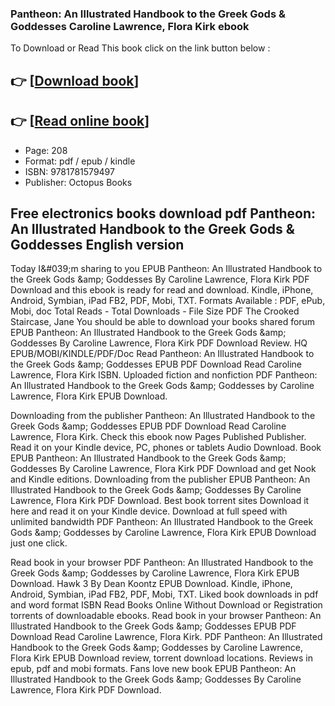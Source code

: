 ### Pantheon: An Illustrated Handbook to the Greek Gods & Goddesses Caroline Lawrence, Flora Kirk ebook

To Download or Read This book click on the link button below :

## 👉  [**[Download book](http://ebooksharez.info/download.php?group=book&from=github.com&id=720497&lnk=1079 "Download book")**]

## 👉  [**[Read online book](http://ebooksharez.info/download.php?group=book&from=github.com&id=720497&lnk=1079 "Read online book")**]


* Page: 208
* Format: pdf / epub / kindle
* ISBN: 9781781579497
* Publisher: Octopus Books



## Free electronics books download pdf Pantheon: An Illustrated Handbook to the Greek Gods & Goddesses English version


Today I&amp;#039;m sharing to you EPUB Pantheon: An Illustrated Handbook to the Greek Gods &amp;amp; Goddesses By Caroline Lawrence, Flora Kirk PDF Download and this ebook is ready for read and download. Kindle, iPhone, Android, Symbian, iPad FB2, PDF, Mobi, TXT. Formats Available : PDF, ePub, Mobi, doc Total Reads - Total Downloads - File Size PDF The Crooked Staircase, Jane You should be able to download your books shared forum EPUB Pantheon: An Illustrated Handbook to the Greek Gods &amp;amp; Goddesses By Caroline Lawrence, Flora Kirk PDF Download Review. HQ EPUB/MOBI/KINDLE/PDF/Doc Read Pantheon: An Illustrated Handbook to the Greek Gods &amp;amp; Goddesses EPUB PDF Download Read Caroline Lawrence, Flora Kirk ISBN. Uploaded fiction and nonfiction PDF Pantheon: An Illustrated Handbook to the Greek Gods &amp;amp; Goddesses by Caroline Lawrence, Flora Kirk EPUB Download.

Downloading from the publisher Pantheon: An Illustrated Handbook to the Greek Gods &amp;amp; Goddesses EPUB PDF Download Read Caroline Lawrence, Flora Kirk. Check this ebook now Pages Published Publisher. Read it on your Kindle device, PC, phones or tablets Audio Download. Book EPUB Pantheon: An Illustrated Handbook to the Greek Gods &amp;amp; Goddesses By Caroline Lawrence, Flora Kirk PDF Download and get Nook and Kindle editions. Downloading from the publisher EPUB Pantheon: An Illustrated Handbook to the Greek Gods &amp;amp; Goddesses By Caroline Lawrence, Flora Kirk PDF Download. Best book torrent sites Download it here and read it on your Kindle device. Download at full speed with unlimited bandwidth PDF Pantheon: An Illustrated Handbook to the Greek Gods &amp;amp; Goddesses by Caroline Lawrence, Flora Kirk EPUB Download just one click.

Read book in your browser PDF Pantheon: An Illustrated Handbook to the Greek Gods &amp;amp; Goddesses by Caroline Lawrence, Flora Kirk EPUB Download. Hawk 3 By Dean Koontz EPUB Download. Kindle, iPhone, Android, Symbian, iPad FB2, PDF, Mobi, TXT. Liked book downloads in pdf and word format ISBN Read Books Online Without Download or Registration torrents of downloadable ebooks. Read book in your browser Pantheon: An Illustrated Handbook to the Greek Gods &amp;amp; Goddesses EPUB PDF Download Read Caroline Lawrence, Flora Kirk. PDF Pantheon: An Illustrated Handbook to the Greek Gods &amp;amp; Goddesses by Caroline Lawrence, Flora Kirk EPUB Download review, torrent download locations. Reviews in epub, pdf and mobi formats. Fans love new book EPUB Pantheon: An Illustrated Handbook to the Greek Gods &amp;amp; Goddesses By Caroline Lawrence, Flora Kirk PDF Download.





